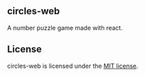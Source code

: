 ## circles-web
A number puzzle game made with react.

## License
circles-web is licensed under the [MIT license](https://github.com/AlexanderStewart/circles-web/blob/master/LICENSE).
